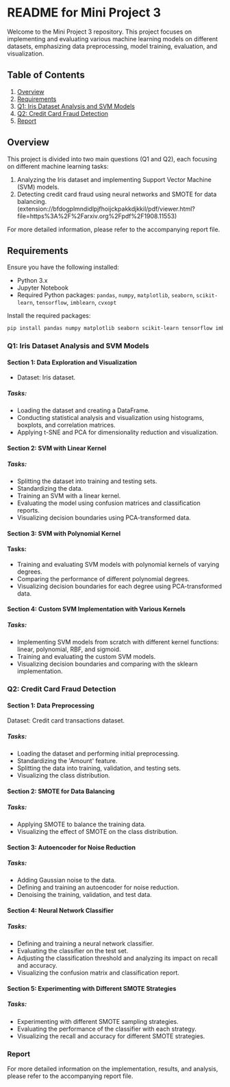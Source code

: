 # README for Mini Project 3

Welcome to the Mini Project 3 repository. This project focuses on implementing and evaluating various machine learning models on different datasets, emphasizing data preprocessing, model training, evaluation, and visualization.

## Table of Contents

1. [Overview](#overview)
2. [Requirements](#requirements)
3. [Q1: Iris Dataset Analysis and SVM Models](#q1-iris-dataset-analysis-and-svm-models)
4. [Q2: Credit Card Fraud Detection](#q2-credit-card-fraud-detection)
5. [Report](#report)

## Overview

This project is divided into two main questions (Q1 and Q2), each focusing on different machine learning tasks:
1. Analyzing the Iris dataset and implementing Support Vector Machine (SVM) models.
2. Detecting credit card fraud using neural networks and SMOTE for data balancing.(extension://bfdogplmndidlpjfhoijckpakkdjkkil/pdf/viewer.html?file=https%3A%2F%2Farxiv.org%2Fpdf%2F1908.11553)

For more detailed information, please refer to the accompanying report file.

## Requirements

Ensure you have the following installed:
- Python 3.x
- Jupyter Notebook
- Required Python packages: `pandas`, `numpy`, `matplotlib`, `seaborn`, `scikit-learn`, `tensorflow`, `imblearn`, `cvxopt`

Install the required packages:
```bash
pip install pandas numpy matplotlib seaborn scikit-learn tensorflow imblearn cvxopt
```

### Q1: Iris Dataset Analysis and SVM Models

#### Section 1: Data Exploration and Visualization
- Dataset: Iris dataset.

##### Tasks:
- Loading the dataset and creating a DataFrame.
- Conducting statistical analysis and visualization using histograms, boxplots, and correlation matrices.
- Applying t-SNE and PCA for dimensionality reduction and visualization.

#### Section 2: SVM with Linear Kernel

##### Tasks:
- Splitting the dataset into training and testing sets.
- Standardizing the data.
- Training an SVM with a linear kernel.
- Evaluating the model using confusion matrices and classification reports.
- Visualizing decision boundaries using PCA-transformed data.

#### Section 3: SVM with Polynomial Kernel

#### Tasks:
- Training and evaluating SVM models with polynomial kernels of varying degrees.
- Comparing the performance of different polynomial degrees.
- Visualizing decision boundaries for each degree using PCA-transformed data.

#### Section 4: Custom SVM Implementation with Various Kernels

##### Tasks:

- Implementing SVM models from scratch with different kernel functions: linear, polynomial, RBF, and sigmoid.
- Training and evaluating the custom SVM models.
- Visualizing decision boundaries and comparing with the sklearn implementation.


### Q2: Credit Card Fraud Detection

#### Section 1: Data Preprocessing

Dataset: Credit card transactions dataset.

##### Tasks:

- Loading the dataset and performing initial preprocessing.
- Standardizing the 'Amount' feature.
- Splitting the data into training, validation, and testing sets.
- Visualizing the class distribution.

#### Section 2: SMOTE for Data Balancing

##### Tasks:
- Applying SMOTE to balance the training data.
- Visualizing the effect of SMOTE on the class distribution.

#### Section 3: Autoencoder for Noise Reduction

##### Tasks:

- Adding Gaussian noise to the data.
- Defining and training an autoencoder for noise reduction.
- Denoising the training, validation, and test data.

#### Section 4: Neural Network Classifier

##### Tasks:

- Defining and training a neural network classifier.
- Evaluating the classifier on the test set.
- Adjusting the classification threshold and analyzing its impact on recall and accuracy.
- Visualizing the confusion matrix and classification report.

#### Section 5: Experimenting with Different SMOTE Strategies

##### Tasks:

- Experimenting with different SMOTE sampling strategies.
- Evaluating the performance of the classifier with each strategy.
- Visualizing the recall and accuracy for different SMOTE strategies.


### Report
For more detailed information on the implementation, results, and analysis, please refer to the accompanying report file.
